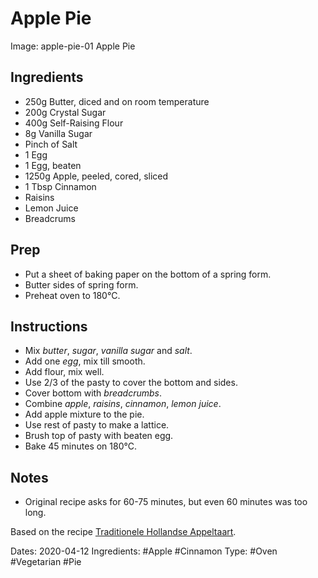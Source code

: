 # Apple Pie

Image: apple-pie-01 Apple Pie

## Ingredients

* 250g Butter, diced and on room temperature
* 200g Crystal Sugar
* 400g Self-Raising Flour
* 8g Vanilla Sugar
* Pinch of Salt
* 1 Egg
* 1 Egg, beaten
* 1250g Apple, peeled, cored, sliced
* 1 Tbsp Cinnamon
* Raisins
* Lemon Juice
* Breadcrums


## Prep

* Put a sheet of baking paper on the bottom of a spring form.
* Butter sides of spring form.
* Preheat oven to 180&deg;C.

## Instructions

* Mix *butter*, *sugar*, *vanilla sugar* and *salt*.
* Add one *egg*, mix till smooth.
* Add flour, mix well.
* Use 2/3 of the pasty to cover the bottom and sides.
* Cover bottom with *breadcrumbs*.
* Combine *apple*, *raisins*, *cinnamon*, *lemon juice*.
* Add apple mixture to the pie.
* Use rest of pasty to make a lattice.
* Brush top of pasty with beaten egg.
* Bake 45 minutes on 180&deg;C.

## Notes

* Original recipe asks for 60-75 minutes, but even 60 minutes was too long.

Based on the recipe [Traditionele Hollandse Appeltaart](https://www.ah.nl/allerhande/recept/R-R584396/traditionele-hollandse-appeltaart).

Dates: 2020-04-12
Ingredients: #Apple #Cinnamon
Type: #Oven #Vegetarian #Pie
